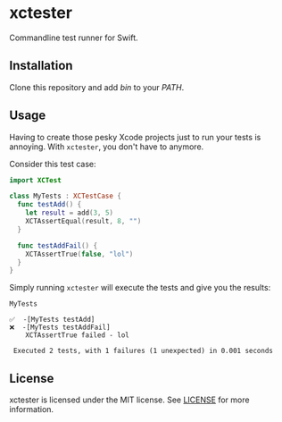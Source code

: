 # xctester

Commandline test runner for Swift.

## Installation

Clone this repository and add *bin* to your *PATH*.

## Usage

Having to create those pesky Xcode projects just to run your tests is
annoying. With `xctester`, you don't have to anymore.

Consider this test case:

```swift
import XCTest

class MyTests : XCTestCase {
  func testAdd() {
    let result = add(3, 5)
    XCTAssertEqual(result, 8, "")
  }

  func testAddFail() {
    XCTAssertTrue(false, "lol")
  }
}
```

Simply running `xctester` will execute the tests and give you the results:

```
MyTests

✅  -[MyTests testAdd]
❌  -[MyTests testAddFail]
	XCTAssertTrue failed - lol

 Executed 2 tests, with 1 failures (1 unexpected) in 0.001 seconds
```

## License

xctester is licensed under the MIT license. See [LICENSE](LICENSE) for
more information.
